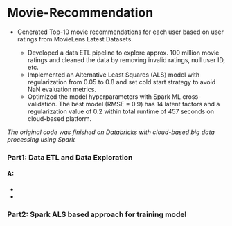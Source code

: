 # Movie-Recommendation
- Generated Top-10 movie recommendations for each user based on user ratings from MovieLens Latest Datasets.

  - Developed a data ETL pipeline to explore approx. 100 million movie ratings and cleaned the data by removing invalid ratings, null user ID, etc.
  - Implemented an Alternative Least Squares (ALS) model with regularization from 0.05 to 0.8 and set cold start strategy to avoid NaN evaluation metrics.
  - Optimized the model hyperparameters with Spark ML cross-validation. The best model (RMSE = 0.9) has 14 latent factors and a regularization value of 0.2 within total runtime of 457 seconds on cloud-based platform.

*The original code was finished on Databricks with cloud-based big data processing using Spark*




### Part1: Data ETL and Data Exploration
#### A:
- 

-   
### Part2: Spark ALS based approach for training model
